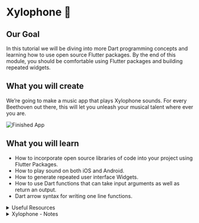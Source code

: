 # Xylophone 🎹

## Our Goal

In this tutorial we will be diving into more Dart programming concepts and learning how to use open source Flutter packages. By the end of this module, you should be comfortable using Flutter packages and building repeated widgets.


## What you will create

We’re going to make a music app that plays Xylophone sounds. For every Beethoven out there, this will let you unleash your musical talent where ever you are. 

![Finished App](../general_resources/readme-media/xylophone-flutter.png)

## What you will learn

- How to incorporate open source libraries of code into your project using Flutter Packages.
- How to play sound on both iOS and Android.
- How to generate repeated user interface Widgets.
- How to use Dart functions that can take input arguments as well as return an output.
- Dart arrow syntax for writing one line functions.

<details>
  <summary>Useful Resources</summary>
  
  1. <a href="https://pub.dev/">The official package repository for Dart and Flutter apps</a>
  2. <a href="https://docs.flutter.dev/packages-and-plugins/using-packages">Using Packages - Docs </a>
  3. <a href="https://docs.flutter.dev/packages-and-plugins/developing-packages">Developing Packages & Plugins - Docs</a>
  4. <a href="https://pub.dartlang.org/packages/audioplayers">Audioplayers Package</a>
  5. <a href="https://github.com/bluefireteam/audioplayers/blob/main/getting_started.md#audiocache">AudioCache - Docs</a>
  6. <a href="https://dartpad.dartlang.org/4bf7549c820d1adb4be8673e92820e43">DartPad Functions Exercise</a>
  7. <a href="https://dart.dev/language/loops">Dart Loops - Docs</a>
  8. <a href="https://dart.dev/language/functions">Dart Functions - Docs</a>
  9. <a href="https://freesound.org/">Free Sounds to keep customizing the app</a>

</details>

<details>
  <summary>Xylophone - Notes</summary>
  
  ### Troubleshooting
  * DuplicatedDependencies error - Upgrade build.gradle > buildscript > ext.kotlin_version

  ## 83. Dart - Arrow Functions
  An arrow function like `int myFunction() => 5*4` returns the result of `5 * 4`, this syntax is to simplify the syntax of functions that only have 1 statement in them  
</details>